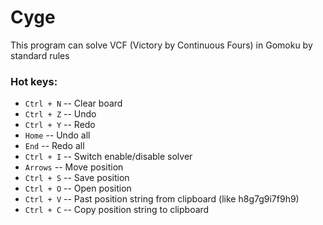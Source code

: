 # Cyge
This program can solve VCF (Victory by Continuous Fours) in Gomoku by standard rules

### Hot keys:

* `Ctrl + N` -- Clear board
* `Ctrl + Z` -- Undo
* `Ctrl + Y` -- Redo
* `Home` -- Undo all
* `End` -- Redo all
* `Ctrl + I` -- Switch enable/disable solver
* `Arrows` -- Move position
* `Ctrl + S` -- Save position
* `Ctrl + O` -- Open position
* `Ctrl + V` -- Past position string from clipboard (like h8g7g9i7f9h9)
* `Ctrl + C` -- Copy position string to clipboard
